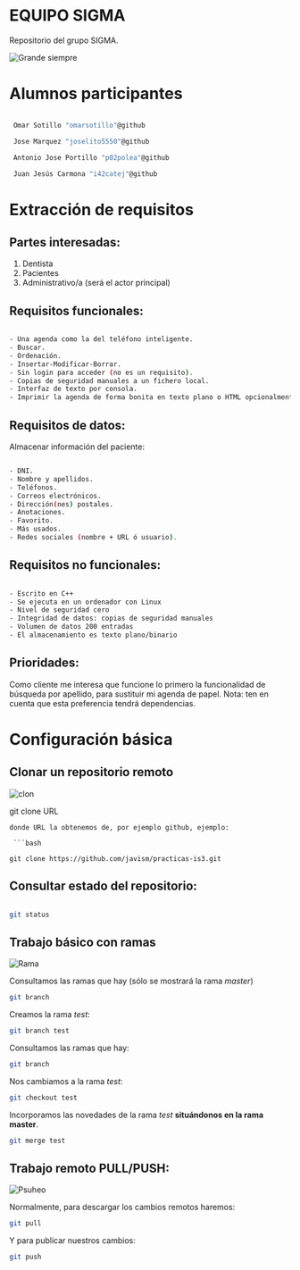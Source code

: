 EQUIPO SIGMA
==========
Repositorio del grupo SIGMA.

![Grande siempre](http://i.imgur.com/xByMlW9.gif)

# Alumnos participantes

```bash

 Omar Sotillo "omarsotillo"@github

 Jose Marquez "joselito5550"@github

 Antonio Jose Portillo "p02polea"@github

 Juan Jesús Carmona "i42catej"@github

```

# Extracción de requisitos

## Partes interesadas:

1. Dentista
2. Pacientes
3. Administrativo/a (será el actor principal)

## Requisitos funcionales:

```bash

- Una agenda como la del teléfono inteligente.
- Buscar.
- Ordenación.
- Insertar-Modificar-Borrar.
- Sin login para acceder (no es un requisito).
- Copias de seguridad manuales a un fichero local.
- Interfaz de texto por consola.
- Imprimir la agenda de forma bonita en texto plano o HTML opcionalmente.

```

## Requisitos de datos:

Almacenar información del paciente:


```bash

- DNI.
- Nombre y apellidos.
- Teléfonos.
- Correos electrónicos.
- Dirección(nes) postales.
- Anotaciones.
- Favorito.
- Más usados.
- Redes sociales (nombre + URL ó usuario).

```

## Requisitos no funcionales:

```bash

- Escrito en C++
- Se ejecuta en un ordenador con Linux
- Nivel de seguridad cero
- Integridad de datos: copias de seguridad manuales
- Volumen de datos 200 entradas
- El almacenamiento es texto plano/binario

```

## Prioridades:

Como cliente me interesa que funcione lo primero la funcionalidad de búsqueda por apellido, para sustituir mi agenda de papel. Nota: ten en cuenta que esta preferencia tendrá dependencias.



# Configuración básica

## Clonar un repositorio remoto

![clon](http://stream1.gifsoup.com/view/78100/clone-humping-air-o.gif)

git clone URL

```
donde URL la obtenemos de, por ejemplo github, ejemplo:

 ```bash

git clone https://github.com/javism/practicas-is3.git

```

## Consultar estado del repositorio:

```bash

git status

```

## Trabajo básico con ramas

![Rama](http://cdn.innovativelanguage.com/wordlists/media/thumb/12815_fit512.jpg)

Consultamos las ramas que hay (sólo se mostrará la rama *master*)

```bash
git branch
```

Creamos la rama *test*:
```bash
git branch test
```

Consultamos las ramas que hay:
```bash
git branch
```

Nos cambiamos a la rama *test*:
```bash
git checkout test
```
Incorporamos las novedades de la rama *test* **situándonos en la rama master**.

```bash
git merge test
```
## Trabajo remoto PULL/PUSH:

![Psuheo](http://www.gifcrap.com/g2data/albums/TV/Star%20Wars%20-%20Force%20Push%20-%20Goats%20fall%20over.gif)

Normalmente, para descargar los cambios remotos haremos:

```bash
git pull
```

Y para publicar nuestros cambios:

```bash
git push
```
